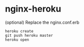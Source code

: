 # nginx-heroku

(optional) Replace the nginx.conf.erb

```
heroku create 
git push heroku master
heroku open
```
